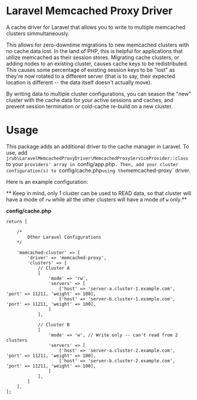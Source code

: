 # Laravel Memcached Proxy Driver

A cache driver for Laravel that allows you to write to multiple memcached clusters simmultaneously.

This allows for zero-downtime migrations to new memcached clusters with no cache data lost. In the land of PHP, this is helpful for applications that utilize memcached as their session stores. Migrating cache clusters, or adding nodes to an existing cluster, causes cache keys to be redistributed. This causes some percentage of existing session keys to be "lost" as they're now rotated to a different server (that is to say, their expected location is different -- the data itself doesn't actually move).

By writing data to multiple cluster configurations, you can season the "new" cluster with the cache data for your active sessions and caches, and prevent session termination or cold-cache re-build on a new cluster.

# Usage

This package adds an additional driver to the cache manager in Laravel. To use, add `jrub\LaravelMemcachedProxyDriver\MemcachedProxyServiceProvider::class` to your `providers' array in `config/app.php`. Then, add your cluster configuration(s) to `config/cache.php` using the `memcached-proxy` driver.

Here is an example configuration:

** Keep in mind, only 1 cluster can be used to READ data, so that cluster will have a mode of `rw` while all the other clusters will have a mode of `w` only.**

**config/cache.php**
```
return [

    /*
        Other Laravel Configurations
    */

    'memcached-cluster' => [
        'driver' => 'memcached-proxy',
        'clusters' => [
            // Cluster A
            [
                'mode' => 'rw',
                'servers' => [
                    ['host' => 'server-a.cluster-1.example.com', 'port' => 11211, 'weight' => 100],
                    ['host' => 'server-b.cluster-1.example.com', 'port' => 11211, 'weight' => 100],
                ]
            ],

            // Cluster B
            [
                'mode' => 'w', // Write only -- can't read from 2 clusters
                'servers' => [
                    ['host' => 'server-a.cluster-2.example.com', 'port' => 11211, 'weight' => 100],
                    ['host' => 'server-b.cluster-2.example.com', 'port' => 11211, 'weight' => 100],
                ]
            ],
        ]
    ],
];
```

